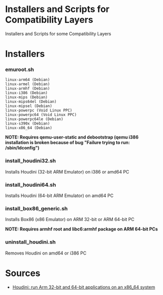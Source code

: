 Installers and Scripts for Compatibility Layers
=============================

Installers and Scripts for some Compatibility Layers

Installers
=============================

### emuroot.sh

    linux-arm64 (Debian)
	linux-armel (Debian)
	linux-armhf (Debian)
	linux-i386 (Debian)
	linux-mips (Debian)
	linux-mips64el (Debian)
	linux-mipsel (Debian)
	linux-powerpc (Void Linux PPC)
	linux-powerpc64 (Void Linux PPC)
	linux-powerpc64le (Debian)
	linux-s390x (Debian)
	linux-x86_64 (Debian)

**NOTE: Requires qemu-user-static and debootstrap (qemu i386 installation is broken because of bug "Failure trying to run:  /sbin/ldconfig")**


### install_houdini32.sh

Installs Houdini (32-bit ARM Emulator) on i386 or amd64 PC


### install_houdini64.sh

Installs Houdini (64-bit ARM Emulator) on amd64 PC


### install_box86_generic.sh

Installs Box86 (x86 Emulator) on ARM 32-bit or ARM 64-bit PC

**NOTE: Requires armhf root and libc6:armhf package on ARM 64-bit PCs**


### uninstall_houdini.sh

Removes Houdini on amd64 or i386 PC

Sources
=============================
* [Houdini: run Arm 32-bit and 64-bit applications on an x86_64 system
](https://threedots.ovh/blog/2020/12/houdini-run-arm-32-bit-and-64-bit-applications-on-an-x86_64-system/)
